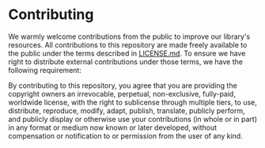 # Contributing

We warmly welcome contributions from the public to improve our library's resources.
All contributions to this repository are made freely available to the public under
the terms described in [LICENSE.md](LICENSE.md). To ensure we have right to distribute
external contributions under those terms, we have the following requirement:

By contributing to this repository, you agree that you are providing the copyright owners
an irrevocable, perpetual, non-exclusive, fully-paid, worldwide license, with the right to
sublicense through multiple tiers, to use, distribute, reproduce, modify, adapt, publish,
translate, publicly perform, and publicly display or otherwise use your contributions
(in whole or in part) in any format or medium now known or later developed, without compensation
or notification to or permission from the user of any kind.
